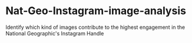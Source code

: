 # Nat-Geo-Instagram-image-analysis
Identify which kind of images contribute to the highest engagement in the National Geographic's Instagram Handle

